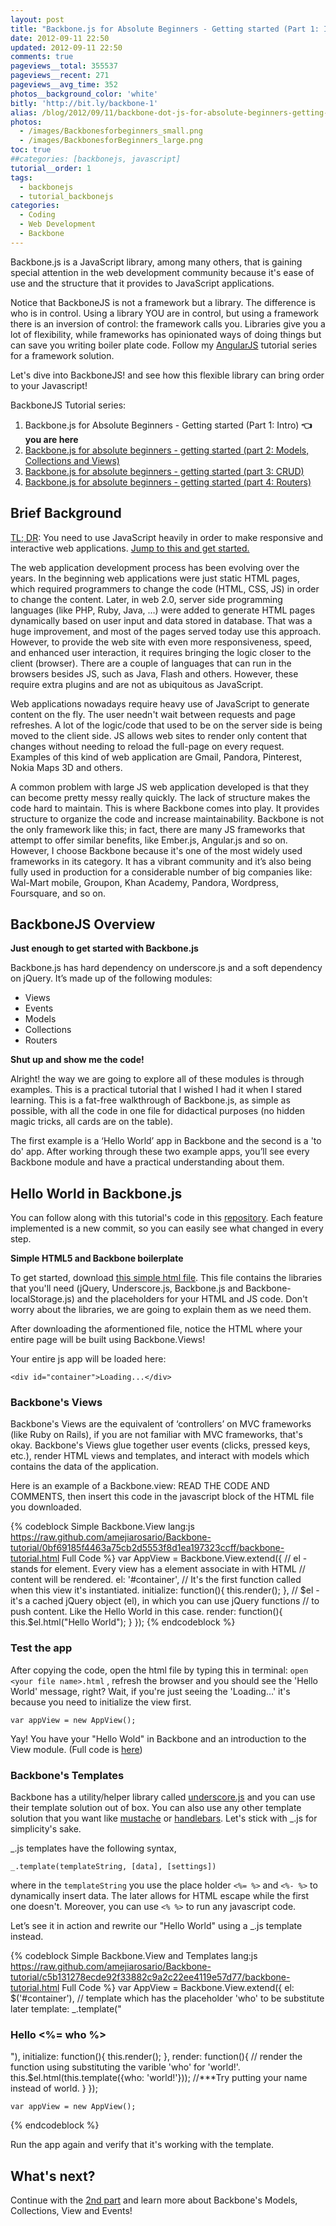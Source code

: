 ```yaml
---
layout: post
title: "Backbone.js for Absolute Beginners - Getting started (Part 1: Intro)"
date: 2012-09-11 22:50
updated: 2012-09-11 22:50
comments: true
pageviews__total: 355537
pageviews__recent: 271
pageviews__avg_time: 352
photos__background_color: 'white'
bitly: 'http://bit.ly/backbone-1'
alias: /blog/2012/09/11/backbone-dot-js-for-absolute-beginners-getting-started/
photos:
  - /images/Backbonesforbeginners_small.png
  - /images/BackbonesforBeginners_large.png
toc: true
##categories: [backbonejs, javascript]
tutorial__order: 1
tags:
  - backbonejs
  - tutorial_backbonejs
categories:
  - Coding
  - Web Development
  - Backbone
---
```


Backbone.js is a JavaScript library, among many others, that is gaining special attention in the web development community because it's ease of use and the structure that it provides to JavaScript applications.

Notice that BackboneJS is not a framework but a library. The difference is who is in control. Using a library YOU are in control, but using a framework there is an inversion of control: the framework calls you. Libraries give you a lot of flexibility, while frameworks has opinionated ways of doing things but can save you writing boiler plate code. Follow my [AngularJS](/blog/categories/angularjs/) tutorial series for a framework solution.

Let's dive into BackboneJS! and see how this flexible library can bring order to your Javascript!

<!--More-->

BackboneJS Tutorial series:

1. Backbone.js for Absolute Beginners - Getting started (Part 1: Intro) **👈 you are here**
1. [Backbone.js for absolute beginners - getting started (part 2: Models, Collections and Views)](/blog/2012/09/13/backbone-js-for-absolute-beginners-getting-started-part-2/)
1. [Backbone.js for absolute beginners - getting started (part 3: CRUD)](/blog/2012/09/13/backbonejs-for-absolute-beginners-getting-started-part-3/)
1. [Backbone.js for absolute beginners - getting started (part 4: Routers)](/blog/2012/09/13/backbone-js-for-absolute-beginners-getting-started-part-4/)

## Brief Background

<a href="#start">TL; DR</a>: You need to use JavaScript heavily in order to make responsive and interactive web applications. <a href="#start">Jump to this and get started.</a>

The web application development process has been evolving over the years. In the beginning web applications were just static HTML pages, which required programmers to change the code (HTML, CSS, JS) in order to change the content. Later, in web 2.0, server side programming languages (like PHP, Ruby, Java, …) were added to generate HTML pages dynamically based on user input and data stored in database. That was a huge improvement, and most of the pages served today use this approach. However, to provide the web site with even more responsiveness, speed, and enhanced user interaction, it requires bringing the logic closer to the client (browser).  There are a couple of languages that can run in the browsers besides JS, such as Java, Flash and others. However, these require extra plugins and are not as ubiquitous as JavaScript.

Web applications nowadays require heavy use of JavaScript to generate content on the fly. The user needn't wait between requests and page refreshes. A lot of the logic/code that used to be on the server side is being moved to the client side. JS allows web sites to render only content that changes without needing to reload the full-page on every request. Examples of this kind of web application are Gmail, Pandora, Pinterest, Nokia Maps 3D and others.

A common problem with large JS web application developed is that they can become pretty messy really quickly. The lack of structure makes the code hard to maintain. This is where Backbone comes into play. It provides structure to organize the code and increase maintainability. Backbone is not the only framework like this; in fact, there are many JS frameworks that attempt to offer similar benefits, like Ember.js, Angular.js and so on. However, I choose Backbone because it's one of the most widely used frameworks in its category. It has a vibrant community and it’s also being fully used in production for a considerable number of big companies like: Wal-Mart mobile, Groupon, Khan Academy, Pandora, Wordpress, Foursquare, and so on.

<a id="start"></a>

## BackboneJS Overview

**Just enough to get started with Backbone.js**

Backbone.js has hard dependency on underscore.js and a soft dependency on jQuery. It’s made up of the following modules:

   * Views
   * Events
   * Models
   * Collections
   * Routers

**Shut up and show me the code!**

Alright! the way we are going to explore all of these modules is through examples. This is a practical tutorial that I wished I had it when I stared learning. This is a fat-free walkthrough of Backbone.js, as simple as possible, with all the code in one file for didactical purposes (no hidden magic tricks, all cards are on the table).

The first example is a ‘Hello World’ app in Backbone and the second is a 'to do' app. After working through these two example apps, you’ll see every Backbone module and have a practical understanding about them.


## Hello World in Backbone.js

You can follow along with this tutorial's code in this [repository](https://github.com/amejiarosario/Backbone-tutorial/commits/). Each feature implemented is a new commit, so you can easily see what changed in every step.

**Simple HTML5 and Backbone boilerplate**

To get started, download [this simple html file](https://raw.github.com/amejiarosario/Backbone-tutorial/439ff34409dfc01adca7f9f96efcd726295f1aac/backbone-tutorial.html). This file  contains the libraries that you'll need (jQuery, Underscore.js, Backbone.js and Backbone-localStorage.js) and the placeholders for your HTML and JS code. Don't worry about the libraries, we are going to explain them as we need them.

After downloading the aformentioned file, notice the HTML where your entire page will be built using Backbone.Views!

Your entire js app will be loaded here:

`<div id="container">Loading...</div>`

### Backbone's Views

Backbone's Views are the equivalent of ‘controllers’ on MVC frameworks (like Ruby on Rails), if you are not familiar with MVC frameworks, that's okay. Backbone's Views glue together user events (clicks, pressed keys, etc.), render HTML views and templates, and interact with models which contains the data of the application.

Here is an example of a Backbone.view: READ THE CODE AND COMMENTS, then insert this code in the javascript block of the HTML file you downloaded.

{% codeblock Simple Backbone.View lang:js https://raw.github.com/amejiarosario/Backbone-tutorial/0bf69185f4463a75cb2d5553f8d1ea197323ccff/backbone-tutorial.html Full Code %}
    var AppView = Backbone.View.extend({
      // el - stands for element. Every view has a element associate in with HTML
      //      content will be rendered.
      el: '#container',
      // It's the first function called when this view it's instantiated.
      initialize: function(){
        this.render();
      },
      // $el - it's a cached jQuery object (el), in which you can use jQuery functions
      //       to push content. Like the Hello World in this case.
      render: function(){
        this.$el.html("Hello World");
      }
    });
{% endcodeblock %}

### Test the app

After copying the code, open the html file by typing this in terminal: `open <your file name>.html` , refresh the browser and you should see the 'Hello World' message, right? Wait, if you're just seeing the 'Loading…' it's because you need to initialize the view first.

`var appView = new AppView();`

Yay! You have your "Hello Wold" in Backbone and an introduction to the View module. (Full code is [here](https://raw.github.com/amejiarosario/Backbone-tutorial/0bf69185f4463a75cb2d5553f8d1ea197323ccff/backbone-tutorial.html))

### Backbone's Templates

Backbone has a utility/helper library called [underscore.js](http://underscorejs.org/?utm_source=adrianmejia.com) and you can use their template solution out of box. You can also use any other template solution that you want like [mustache](https://github.com/janl/mustache.js) or [handlebars](https://github.com/wycats/handlebars.js). Let's stick with _.js for simplicity's sake.

_.js templates have the following syntax,

`_.template(templateString, [data], [settings])`

where in the `templateString` you use the place holder `<%= %>` and `<%- %>` to dynamically insert data. The later allows for HTML escape while the first one doesn't. Moreover, you can use `<% %>` to run any javascript code.

Let’s see it in action and rewrite our "Hello World" using a _.js template instead.

{% codeblock Simple Backbone.View and Templates lang:js https://raw.github.com/amejiarosario/Backbone-tutorial/c5b131278ecde92f33882c9a2c22ee4119e57d77/backbone-tutorial.html Full Code %}
    var AppView = Backbone.View.extend({
      el: $('#container'),
      // template which has the placeholder 'who' to be substitute later
      template: _.template("<h3>Hello <%= who %></h3>"),
      initialize: function(){
        this.render();
      },
      render: function(){
        // render the function using substituting the varible 'who' for 'world!'.
        this.$el.html(this.template({who: 'world!'}));
        //***Try putting your name instead of world.
      }
    });

    var appView = new AppView();
{% endcodeblock %}

Run the app again and verify that it's working with the template.

## What's next?
Continue with the [2nd part](/blog/2012/09/13/backbone-js-for-absolute-beginners-getting-started-part-2/) and learn more about Backbone's Models, Collections, View and Events!
